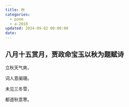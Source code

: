 ```yaml
---
title: 秋
categories:
  - poem
  - a-2010
updated: 2024-09-02 00:00:00
date:
---
```


## 八月十五赏月，贾政命宝玉以秋为题赋诗 ##

立秋天气爽，

词人意阑珊。

未见三冬雪，

都道秋意寒。
